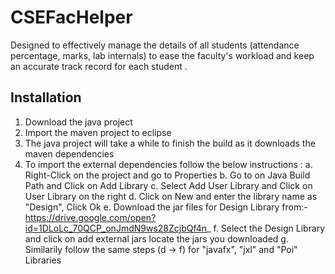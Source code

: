 # CSEFacHelper
Designed to effectively manage the details of all students (attendance percentage, marks, lab internals) to ease the faculty's workload and keep an accurate track record for each student . 

## Installation 
1. Download the java project
2. Import the maven project to eclipse
3. The java project will take a while to finish the build as it downloads the maven dependencies
4. To import the external dependencies follow the below instructions :
          a. Right-Click on the project and go to Properties
          b. Go to on Java Build Path and Click on Add Library 
          c. Select Add User Library and Click on User Library on the right
          d. Click on New and enter the library name as "Design", Click Ok
          e. Download the jar files for Design Library from:- https://drive.google.com/open?id=1DLoLc_70QCP_onJmdN9ws28ZcjbQf4n_
          f. Select the Design Library and click on add external jars locate the jars you downloaded
          g. Similarily follow the same steps (d -> f) for "javafx", "jxl" and "Poi" Libraries
